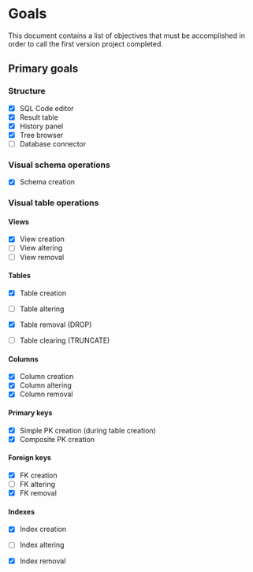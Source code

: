 # Goals
This document contains a list of objectives that must be accomplished in order to call the first version project completed.

## Primary goals

### Structure
- [x] SQL Code editor
- [x] Result table
- [x] History panel
- [X] Tree browser
- [ ] Database connector

### Visual schema operations
- [x] Schema creation
  
### Visual table operations

#### Views
- [x] View creation
- [ ] View altering
- [ ] View removal

#### Tables
- [x] Table creation
- [ ] Table altering
- [X] Table removal (DROP)
- [ ] Table clearing (TRUNCATE)


#### Columns

- [x] Column creation
- [X] Column altering
- [X] Column removal

#### Primary keys
- [x] Simple PK creation (during table creation)
- [x] Composite PK creation

#### Foreign keys

- [x] FK creation
- [ ] FK altering
- [X] FK removal

#### Indexes

- [x] Index creation
- [ ] Index altering
- [X] Index removal
  
  
